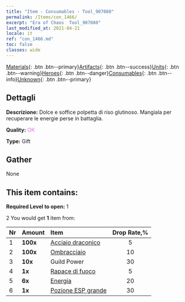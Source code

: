 ```yaml
---
title: "Item - Consumables - Tool_907080"
permalink: /Items/con_1466/
excerpt: "Era of Chaos  Tool_907080"
last_modified_at: 2021-04-21
locale: it
ref: "con_1466.md"
toc: false
classes: wide
---
```

 [Materials](/it/Items/){: .btn .btn--primary}[Artifacts](/it/Items/Artifacts/){: .btn .btn--success}[Units](/it/Items/Units/){: .btn .btn--warning}[Heroes](/it/Items/Heroes/){: .btn .btn--danger}[Consumables](/it/Items/Consumables/){: .btn .btn--info}[Unknown](/it/Items/Unknown/){: .btn .btn--primary}

## Dettagli
 **Descrizione:** Dolce e soffice polpetta di riso glutinoso. Mangiala per recuperare le energie perse in battaglia.

 **Quality:** <span style="color: #DA70D6">OK</span>

 **Type:** Gift

## Gather

  None

## This item contains:

 **Required Level to open:** 1

 2 You would get **1** item  from:

  | Nr | Amount |     Item    | Drop Rate,% |
  |:---|:-------|:------------|:---------:|
  | 1 |  **100x** | [Acciaio draconico](/it/Items/con_880/) | 5 | 
  | 2 |  **100x** | [Ombracciaio](/it/Items/con_881/) | 10 | 
  | 3 |  **10x** | Guild Power | 30 | 
  | 4 |  **1x** | [Rapace di fuoco](/it/Items/unt_268/) | 5 | 
  | 5 |  **6x** | [Energia](/it/Items/con_900/) | 20 | 
  | 6 |  **1x** | [Pozione ESP grande](/it/Items/con_702/) | 30 | 

